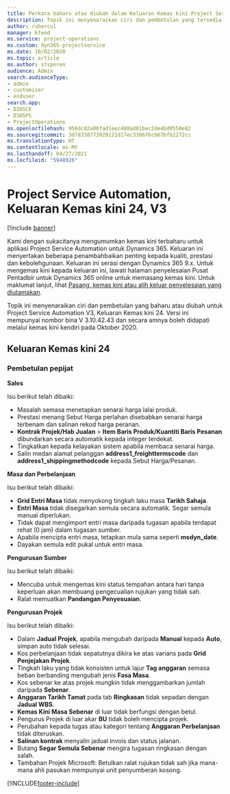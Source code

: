 ```yaml
---
title: Perkara baharu atau diubah dalam Keluaran Kemas kini Project Service Automation 24, V3
description: Topik ini menyenaraikan ciri dan pembetulan yang tersedia dalam Keluaran Kemas kini Project Service Automation 24, V3.
author: ruhercul
manager: kfend
ms.service: project-operations
ms.custom: dyn365-projectservice
ms.date: 10/02/2020
ms.topic: article
ms.author: stsporen
audience: Admin
search.audienceType:
- admin
- customizer
- enduser
search.app:
- D365CE
- D365PS
- ProjectOperations
ms.openlocfilehash: 956dcd2a06fad1eec488ad81bec2de4bd0550e82
ms.sourcegitcommit: 3d78338773929121d17ec3386f6cb67bfb2272cc
ms.translationtype: HT
ms.contentlocale: ms-MY
ms.lasthandoff: 04/27/2021
ms.locfileid: "5948926"
---
```

# <a name="project-service-automation-update-release-24-v3"></a>Project Service Automation, Keluaran Kemas kini 24, V3

[!include [banner](../includes/psa-now-project-operations.md)]

Kami dengan sukacitanya mengumumkan kemas kini terbaharu untuk aplikasi Project Service Automation untuk Dynamics 365. Keluaran ini menyertakan beberapa penambahbaikan penting kepada kualiti, prestasi dan kebolehgunaan. Keluaran ini serasi dengan Dynamics 365 9.x. Untuk mengemas kini kepada keluaran ini, lawati halaman penyelesaian Pusat Pentadbir untuk Dynamics 365 online untuk memasang kemas kini. Untuk maklumat lanjut, lihat [Pasang, kemas kini atau alih keluar penyelesaian yang diutamakan](/power-platform/admin/install-remove-preferred-solution).

Topik ini menyenaraikan ciri dan pembetulan yang baharu atau diubah untuk Project Service Automation V3, Keluaran Kemas kini 24. Versi ini mempunyai nombor bina V 3.10.42.43 dan secara amnya boleh didapati melalui kemas kini kendiri pada Oktober 2020.

## <a name="update-release-24"></a>Keluaran Kemas kini 24

### <a name="bug-fixes"></a>Pembetulan pepijat

**Sales**

Isu berikut telah dibaiki:

- Masalah semasa menetapkan senarai harga lalai produk.
- Prestasi menang Sebut Harga perlahan disebabkan senarai harga terbenam dan salinan rekod harga peranan.
- **Kontrak Projek/Hab Jualan** > **Item Baris Produk/Kuantiti Baris Pesanan** dibundarkan secara automatik kepada integer terdekat.
- Tingkatkan kepada kelayakan sistem apabila membaca senarai harga.
- Salin medan alamat pelanggan **address1_freighttermscode** dan **address1_shippingmethodcode** kepada Sebut Harga/Pesanan. 


**Masa dan Perbelanjaan**

Isu berikut telah dibaiki:

- **Grid Entri Masa** tidak menyokong tingkah laku masa **Tarikh Sahaja**.
- **Entri Masa** tidak disegarkan semula secara automatik. Segar semula manual diperlukan.
- Tidak dapat mengimport entri masa daripada tugasan apabila terdapat rehat (0 jam) dalam tugasan sumber.
- Apabila mencipta entri masa, tetapkan mula sama seperti **msdyn_date**.
- Dayakan semula edit pukal untuk entri masa.

**Pengurusan Sumber**

Isu berikut telah dibaiki:

- Mencuba untuk mengemas kini status tempahan antara hari tanpa keperluan akan membuang pengecualian rujukan yang tidak sah.
- Ralat memuatkan **Pandangan Penyesuaian**.


**Pengurusan Projek**

Isu berikut telah dibaiki:

- Dalam **Jadual Projek**, apabila mengubah daripada **Manual** kepada **Auto**, simpan auto tidak selesai.
- Kos perbelanjaan tidak sepatutnya dikira ke atas varians pada **Grid Penjejakan Projek**.
- Tingkah laku yang tidak konsisten untuk lajur **Tag anggaran** semasa beban berbanding mengubah jenis **Fasa Masa**.
- Kos sebenar ke atas projek mungkin tidak menggambarkan jumlah daripada **Sebenar**.
- **Anggaran Tarikh Tamat** pada tab **Ringkasan** tidak sepadan dengan **Jadual WBS**.
- **Kemas Kini Masa Sebenar** di luar tidak berfungsi dengan betul.
- Pengurus Projek di luar akar **BU** tidak boleh mencipta projek.
- Perubahan kepada tugas atau kategori tentang **Anggaran Perbelanjaan** tidak diteruskan.
- **Salinan kontrak** menyalin jadual invois dan status jalanan.
- Butang **Segar Semula Sebenar** mengira tugasan ringkasan dengan salah.
- Tambahan Projek Microsoft: Betulkan ralat rujukan tidak sah jika mana-mana ahli pasukan mempunyai unit penyumberan kosong.



[!INCLUDE[footer-include](../includes/footer-banner.md)]